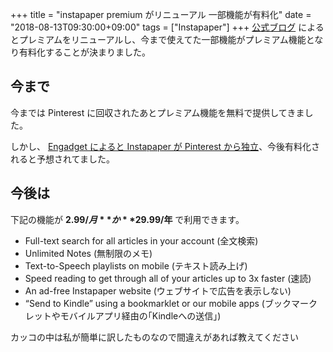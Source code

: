 +++
title = "instapaper premium がリニューアル 一部機能が有料化"
date = "2018-08-13T09:30:00+09:00"
tags = ["Instapaper"]
+++
[公式ブログ](http://blog.instapaper.com/post/176732408411) によるとプレミアムをリニューアルし、今まで使えてた一部機能がプレミアム機能となり有料化することが決まりました。

## 今まで
今までは Pinterest に回収されたあとプレミアム機能を無料で提供してきました。

しかし、 [Engadget によると Instapaper が Pinterest から独立](https://japanese.engadget.com/2018/07/17/instapaper-pinterest-2-instant-paper/)、今後有料化されると予想されてました。

## 今後は
下記の機能が **$2.99/月** か **$29.99/年** で利用できます。

- Full-text search for all articles in your account (全文検索)
- Unlimited Notes (無制限のメモ)
- Text-to-Speech playlists on mobile (テキスト読み上げ)
- Speed reading to get through all of your articles up to 3x faster (速読)
- An ad-free Instapaper website (ウェブサイトで広告を表示しない)
- “Send to Kindle” using a bookmarklet or our mobile apps (ブックマークレットやモバイルアプリ経由の｢Kindleへの送信｣)

カッコの中は私が簡単に訳したものなので間違えがあれば教えてください
